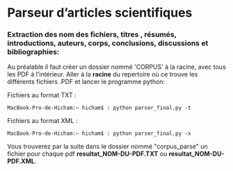 # Parseur d’articles scientifiques 

### Extraction des nom des fichiers, titres , résumés, introductions, auteurs, corps, conclusions, discussions et bibliographies:

Au préalable il faut créer un dossier nommé 'CORPUS' à la racine, avec tous les PDF à l'intérieur.
Aller à la **racine** du repertoire où ce trouve les différents fichiers .PDF et lancer le programme python:

Fichiers au format TXT :
```console
MacBook-Pro-de-Hicham:~ hicham$ : python parser_final.py -t
```

Fichiers au format XML :
```console
MacBook-Pro-de-Hicham:~ hicham$ : python parser_final.py -x
```

Vous trouverez par la suite dans le dossier nommé "corpus_parse" un fichier pour chaque pdf **resultat_NOM-DU-PDF.TXT** ou **resultat_NOM-DU-PDF.XML**.
